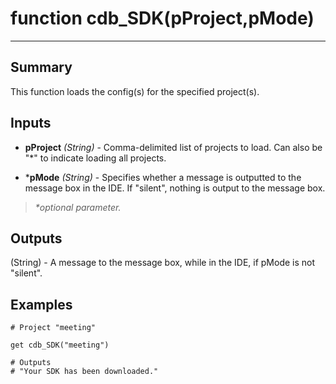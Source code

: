# function cdb_SDK(pProject,pMode)
---

## Summary
This function loads the config(s) for the specified project(s).

## Inputs
* **pProject** *(String)* - Comma-delimited list of projects to load. Can also be "*" to indicate loading all projects.

* \***pMode** *(String)* - Specifies whether a message is outputted to the message box in the IDE. If "silent", nothing is output to the message box.

> _*optional parameter._

## Outputs
(String) - A message to the message box, while in the IDE, if pMode is not "silent".

## Examples
```
# Project "meeting"

get cdb_SDK("meeting")

# Outputs 
# "Your SDK has been downloaded."
``` 